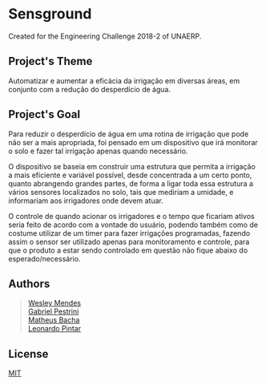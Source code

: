<!-- <p align="center">
   <a href="https://github.com/WesGtoX/project_name">
     <img src="#" alt="" title="" width="500px">
   </a>
</p>

----------------- -->

# Sensground
Created for the Engineering Challenge 2018-2 of UNAERP.

## Project's Theme ##
Automatizar e aumentar a eficácia da irrigação em diversas áreas, em conjunto com a redução do desperdício de água.

## Project's Goal ##
Para reduzir o desperdício de água em uma rotina de irrigação que pode não ser a mais apropriada, foi pensado em um dispositivo que irá monitorar o solo e fazer tal irrigação apenas quando necessário.  

O dispositivo se baseia em construir uma estrutura que permita a irrigação a mais eficiente e variável possível, desde concentrada a um certo ponto, quanto abrangendo grandes partes, de forma a ligar toda essa estrutura a vários sensores localizados no solo, tais que mediriam a umidade, e informariam aos irrigadores onde devem atuar.  

O controle de quando acionar os irrigadores e o tempo que ficariam ativos seria feito de acordo com a vontade do usuário, podendo também como de costume utilizar de um timer para fazer irrigações programadas, fazendo assim o sensor ser utilizado apenas para monitoramento e controle, para que o produto a estar sendo controlado em questão não fique abaixo do esperado/necessário.  

## Authors ##
> [Wesley Mendes](https://github.com/WesGtoX)  
> [Gabriel Pestrini](https://github.com/Pestrini)  
> [Matheus Bacha]()  
> [Leonardo Pintar]()  

## License ##

[MIT](LICENSE)